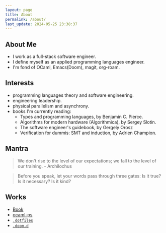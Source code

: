 ```yaml
---
layout: page
title: About
permalink: /about/
last_update: 2024-05-25 23:38:37
---
```


## About Me

 - I work as a full-stack software engineer.
 - I define myself as an applied programming languages engineer.
 - I'm fond of OCaml, Emacs(Doom), magit, org-roam.

## Interests
 - programming languages theory and software engineering.
 - engineering leadership.
 - physical parallelism and asynchrony.
 - books I'm currently reading:
   - Types and programming languages, by Benjamin C. Pierce.
   - Algorithms for modern hardware (Algorithmica), by Sergey Slotin.
   - The software engineer's guidebook, by Gergely Orosz
   - Verification for dummis: SMT and induction, by Adrien Champion.

## Mantra

> We don't rise to the level of our expectations; we fall to the level of our training. - Archilochus

> Before you speak, let your words pass through three gates: Is it true? Is it necessary? Is it kind?

## Works
 - [Book](/book)
 - [ocaml-ps](/ocaml-ps)
 - [`.dotfiles`](https://github.com/sangwoo-joh/.dotfiles)
 - [`.doom.d`](https://github.com/sangwoo-joh/.doom.d)
